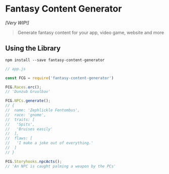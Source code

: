 # Fantasy Content Generator

_[Very WIP!]_

> Generate fantasy content for your app, video game, website and more

## Using the Library

`npm install --save fantasy-content-generator`

```js
// app.js

const FCG = require('fantasy-content-generator')

FCG.Races.orc();
// 'Dunzub Gruulbav'

FCG.NPCs.generate();
// {
//  name: 'Zephlickle Fentombus',
//  race: 'gnome',
//  traits: [
//   'Spits',
//   'Bruises easily'
//  ],
//  flaws: [
//   'I make a joke out of everything.'
//  ]
// }

FCG.Storyhooks.npcActs();
// 'An NPC is caught palming a weapon by the PCs'
```